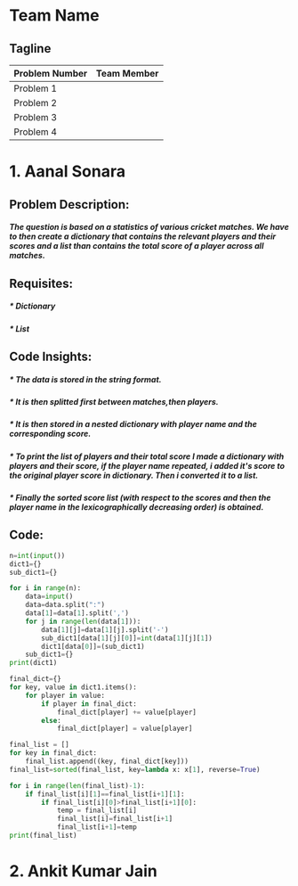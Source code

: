 # Team Name
## Tagline

| Problem Number    | Team Member |
| ----------------- | ----------- |
| Problem 1         |             |
| Problem 2         |             |
| Problem 3         |             |
| Problem 4         |             |


# 1. Aanal Sonara

## Problem Description:

##### The question is based on a statistics of various cricket matches. We have to then create a dictionary that contains the relevant players and their scores and a list than contains the total score of a player across all matches.

## Requisites:

##### * Dictionary
##### * List

## Code Insights:

##### * The data is stored in the string format.
##### * It is then splitted first between matches,then players. 
##### * It is then stored in a nested dictionary with player name and the corresponding score.
##### * To print the list of players and their total score I made a dictionary with players and their score, if the player name repeated, i added it's score to the original player score in dictionary. Then i converted it to a list.
##### * Finally the sorted score list (with respect to the scores and then the player name in the lexicographically decreasing order) is obtained.

## Code:

```python
n=int(input())
dict1={}
sub_dict1={}

for i in range(n):
    data=input()
    data=data.split(":")
    data[1]=data[1].split(',')
    for j in range(len(data[1])):
        data[1][j]=data[1][j].split('-')
        sub_dict1[data[1][j][0]]=int(data[1][j][1])
        dict1[data[0]]=(sub_dict1)
    sub_dict1={}
print(dict1)

final_dict={}
for key, value in dict1.items():
    for player in value:
        if player in final_dict:
            final_dict[player] += value[player]
        else:
            final_dict[player] = value[player]

final_list = []
for key in final_dict:
    final_list.append((key, final_dict[key]))
final_list=sorted(final_list, key=lambda x: x[1], reverse=True)

for i in range(len(final_list)-1):
    if final_list[i][1]==final_list[i+1][1]:
        if final_list[i][0]>final_list[i+1][0]:
            temp = final_list[i]
            final_list[i]=final_list[i+1]
            final_list[i+1]=temp
print(final_list)
```



# 2. Ankit Kumar Jain

